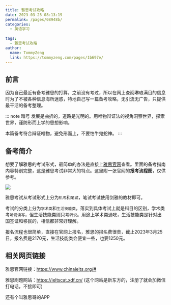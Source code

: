```yaml
---
title: 雅思考试攻略
date: 2023-03-25 08:13:19
permalink: /pages/08948b/
categories:
  - 英语学习
  
tags:
  - 雅思考试攻略 
author: 
  name: TommyZeng
  link: https://tommyzeng.com/pages/1b697e/
---
```

## 前言

因为自己最近有备考雅思的打算，之前没有考过，所以在网上查阅琳琅满目的信息时为了不被各种信息海所迷惑，特地自己写一篇备考攻略，无引流无广告，只提供最干活的备考整理。<!-- more -->

::: note 暗号
发展是曲折的，道路是光明的。用唯物辩证法的视角洞察世界，探索世界，谨防形而上学的思想影响。

本篇备考符合辩证唯物，避免形而上，不要怕牛鬼蛇神。
:::

## 备考简介

想要了解雅思的考试形式，最简单的办法是直接上[雅思官网](https://www.chinaielts.org/#)查看。里面的备考指南内容特别完整，这是雅思考试非常大的特点。这里附一张官网的**报考流程图**，仅供参考。

![](https://gcore.jsdelivr.net/gh/TommyZeng777/picgo/img/202303280720153.png)

雅思考试从考试形式上分为`机考`和`笔试`，笔试考试使用剑雅的教材即可。

考试的分类上分为`学术类`和`生活技能类`，落实到具体考试上就是科目的区别，学术类考`听说读写`，但生活技能类则只考`听说`。用途上学术类通吃，生活技能类是针对出国签证和移民的，相信都非常好理解。

报名流程也很简单，直接在官网上报名，雅思的报名费很贵，截止2023年3月25日，报名费是2170元，生活技能类会便宜一些，也要1250元。




## 相关网页链接

雅思官网链接：https://www.chinaielts.org/#

雅思刷题网站：https://ieltscat.xdf.cn/    (这个网站是新东方的，注册了就会加微信打电话，不接即可)

还有个叫雅思哥的APP






